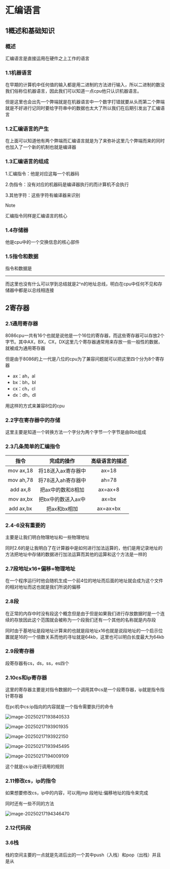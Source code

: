 # 汇编语言

## 1概述和基础知识

### 概述

汇编语言是直接运用在硬件之上工作的语言

### 1.1机器语言

在早期的计算机中任何值的输入都是用二进制的方法进行输入，所以二进制的数没我们俗称位机器语言，因此我们可以知道一点cpu他只认识机器语言。

但是这里也会出先一个弊端就是在机器语言中一个数字打错就要从头而第二个弊端就是不好进行记同时要给字符串中的数据也太大了所以我们在后期引发出了汇编语言

### 1.2汇编语言的产生

在上面可以知道他有两个弊端而汇编语言就是为了来弥补这里几个弊端而来的同时也加入了一个新的机制也就是编译器

### 1.3汇编语言的组成

1.汇编指令：他是对应这每一个机器码

2.伪指令：没有对应的机器码是编译器执行的而计算机不会执行

3.其他字符：这些字符有编译器来识别

> [!NOTE]
>
> 汇编指令同样是汇编语言的核心



### 1.4存储器

他是cpu中的一个交换信息的核心部件

### 1.5指令和数据

指令和数据是

---

而这里也没有什么可以学到总结就是2^n的地址总线，明白在cpu中任何不见和存储器中都是以总线相连接

## 2寄存器

### 2.1通用寄存器

8086cpu一共有16个也就是说他是一个16位的寄存器，而这些寄存器可以存放2个字节。其中AX，BX，CX，DX这里几个寄存器通常用来存放一些一般性的数据，就被成为通用寄存器

但是由于8086的上一代是八位的cpu为了兼容问题就可以把这里四个分为8个寄存器

- ax：ah，al
- bx：bh，bl
- cx：ch，cl
- dx：dh，dl

用这样的方式来兼容8位的cpu

### 2.2字在寄存器中的存储

这里主要是知道一个转换方法一个字分为两个字节一个字节是由8bit组成

### 2.3几条简单的汇编指令

|   指令    |     完成的操作     | 高级语言的描述 |
| :-------: | :----------------: | :------------: |
| mov ax,18 | 将18送入ax寄存器中 |     ax=18      |
| mov ah,78 | 将78送入ah寄存器中 |     ah=78      |
| add ax,8  | 把ax中的数和8相加  |    ax=ax+8     |
| mov ax,bx | 把bx中的数送入ax中 |     ax=bx      |
| add ax,bx |    把ax和bx相加    |    ax=ax+bx    |

### 2.4-6没有重要的

主要是让我们明白物理地址和一些物理地址

同时2.6的是让我明白了在计算器中是如何进行加法运算的，他们是用记录地址的方法把地址中存储的数据进行加法运算而其他的运算和这个方法是一样的

### 2.7段地址x16+偏移=物理地址

在一个程序运行时他会随机生成一个前4位的地址而后面的地址就会成为这个文件的相对地址而这也就是我们所说的偏移

### 2.8段

在正常的内存中时没有段这个概念但是由于但是如果我们进行存放数据时是一个连续的存放因此这个范围就会被称为一个段我们还有一个其他的名称就是内存段

同时由于基地址是段地址计算来的也就是段地址x16也就是说段地址的一个启示位置就是16的一个倍数关系而他的寻址就是64kb，这里也可以明白长度最大为64kb

### 2.9段寄存器

段寄存器有cs，ds，ss，es四个

### 2.10cs和ip寄存器

这里的寄存器主要是对指令数据的一个调用其中cs是一个段寄存器，ip就是指令指针寄存器

在pc机中cs:ip指向的内容就是一个指令需要执行的命令

![image-20250217193840533](./../images/image-20250217193840533.png)

![image-20250217193901935](./../images/image-20250217193901935.png)

![image-20250217193922150](./../images/image-20250217193922150.png)

![image-20250217193945495](./../images/image-20250217193945495.png)

![image-20250217194009109](C:/Users/fofa/AppData/Roaming/Typora/typora-user-images/image-20250217194009109.png)

这个就是cs:ip进行调用的规则

### 2.11修改cs，ip的指令

如果想要修改cs，ip中的内容，可以用jmp 段地址:偏移地址的指令来完成

同时还有一些不同的方法

![image-20250217194346470](./../images/image-20250217194346470.png)

### 2.12代码段

### 3.6栈

栈的空间主要的一点就是先进后出的一个其中push（入栈）和pop（出栈）并且是从

